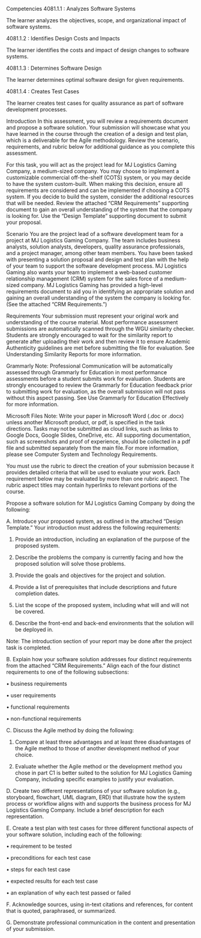 Competencies
4081.1.1 : Analyzes Software Systems

The learner analyzes the objectives, scope, and organizational impact of software systems.

4081.1.2 : Identifies Design Costs and Impacts 

The learner identifies the costs and impact of design changes to software systems.

4081.1.3 : Determines Software Design

The learner determines optimal software design for given requirements.

4081.1.4 : Creates Test Cases

The learner creates test cases for quality assurance as part of software development processes.

Introduction
In this assessment, you will review a requirements document and propose a software solution. Your submission will showcase what you have learned in the course through the creation of a design and test plan, which is a deliverable for the Agile methodology. Review the scenario, requirements, and rubric below for additional guidance as you complete this assessment.



For this task, you will act as the project lead for MJ Logistics Gaming Company, a medium-sized company. You may choose to implement a customizable commercial off-the-shelf (COTS) system, or you may decide to have the system custom-built. When making this decision, ensure all requirements are considered and can be implemented if choosing a COTS system. If you decide to build the system, consider the additional resources that will be needed. Review the attached “CRM Requirements” supporting document to gain an overall understanding of the system that the company is looking for. Use the “Design Template” supporting document to submit your proposal.

Scenario
You are the project lead of a software development team for a project at MJ Logistics Gaming Company. The team includes business analysts, solution analysts, developers, quality assurance professionals, and a project manager, among other team members. You have been tasked with presenting a solution proposal and design and test plan with the help of your team to support the software development process. MJ Logistics Gaming also wants your team to implement a web-based customer relationship management (CRM) system for the sales force of a medium-sized company. MJ Logistics Gaming has provided a high-level requirements document to aid you in identifying an appropriate solution and gaining an overall understanding of the system the company is looking for. (See the attached “CRM Requirements.”)

Requirements
Your submission must represent your original work and understanding of the course material. Most performance assessment submissions are automatically scanned through the WGU similarity checker. Students are strongly encouraged to wait for the similarity report to generate after uploading their work and then review it to ensure Academic Authenticity guidelines are met before submitting the file for evaluation. See Understanding Similarity Reports for more information.  

Grammarly Note: 
Professional Communication will be automatically assessed through Grammarly for Education in most performance assessments before a student submits work for evaluation. Students are strongly encouraged to review the Grammarly for Education feedback prior to submitting work for evaluation, as the overall submission will not pass without this aspect passing. See Use Grammarly for Education Effectively for more information.  

Microsoft Files Note: 
Write your paper in Microsoft Word (.doc or .docx) unless another Microsoft product, or pdf, is specified in the task directions. Tasks may not be submitted as cloud links, such as links to Google Docs, Google Slides, OneDrive, etc.  All supporting documentation, such as screenshots and proof of experience, should be collected in a pdf file and submitted separately from the main file. For more information, please see Computer System and Technology Requirements.  

 

You must use the rubric to direct the creation of your submission because it provides detailed criteria that will be used to evaluate your work. Each requirement below may be evaluated by more than one rubric aspect. The rubric aspect titles may contain hyperlinks to relevant portions of the course.

 

Propose a software solution for MJ Logistics Gaming Company by doing the following:

 

A.  Introduce your proposed system, as outlined in the attached “Design Template.” Your introduction must address the following requirements:

1.  Provide an introduction, including an explanation of the purpose of the proposed system.

2.  Describe the problems the company is currently facing and how the proposed solution will solve those problems.

3.  Provide the goals and objectives for the project and solution.

4.  Provide a list of prerequisites that include descriptions and future completion dates.

5.  List the scope of the proposed system, including what will and will not be covered.

6.  Describe the front-end and back-end environments that the solution will be deployed in.

 

Note: The introduction section of your report may be done after the project task is completed.

 

B.  Explain how your software solution addresses four distinct requirements from the attached “CRM Requirements.” Align each of the four distinct requirements to one of the following subsections:

•   business requirements

•   user requirements

•   functional requirements

•   non-functional requirements

 

C.  Discuss the Agile method by doing the following:

1.  Compare at least three advantages and at least three disadvantages of the Agile method to those of another development method of your choice.

2.  Evaluate whether the Agile method or the development method you chose in part C1 is better suited to the solution for MJ Logistics Gaming Company, including specific examples to justify your evaluation.

 

D.  Create two different representations of your software solution (e.g., storyboard, flowchart, UML diagram, ERD) that illustrate how the system process or workflow aligns with and supports the business process for MJ Logistics Gaming Company. Include a brief description for each representation.

 

E.  Create a test plan with test cases for three different functional aspects of your software solution, including each of the following:

•   requirement to be tested

•   preconditions for each test case

•   steps for each test case

•   expected results for each test case

•   an explanation of why each test passed or failed

 

F.  Acknowledge sources, using in-text citations and references, for content that is quoted, paraphrased, or summarized.

 

G.  Demonstrate professional communication in the content and presentation of your submission.

